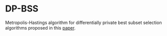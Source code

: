 # DP-BSS
Metropolis-Hastings algorithm for differentially private best subset selection algorithms proposed in this [paper](https://arxiv.org/abs/2310.07852).
